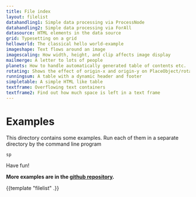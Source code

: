 ```yaml
---
title: File index
layout: filelist
datahandling1: Simple data processing via ProcessNode
datahandling2: Simple data processing via ForAll
datasource: HTML elements in the data source
grid: Typesetting on a grid
helloworld: The classical hello world-example
imageshape: Text flows around an image
imagescaling: How width, height, and clip affects image display
mailmerge: A letter to lots of people
planets: How to handle automatically generated table of contents etc.
rotating: Shows the effect of origin-x and origin-y on PlaceObject/rotate
runningsum: A table with a dynamic header and footer
simpletable: A simple HTML like table
textframe: Overflowing text containers
textframe2: Find out how much space is left in a text frame
---
```


Examples
========

This directory contains some examples. Run each of them in a separate directory by the command line program

    sp

Have fun!

**More examples are in the [github repository](https://github.com/speedata/examples).**

{{template "filelist" .}}
